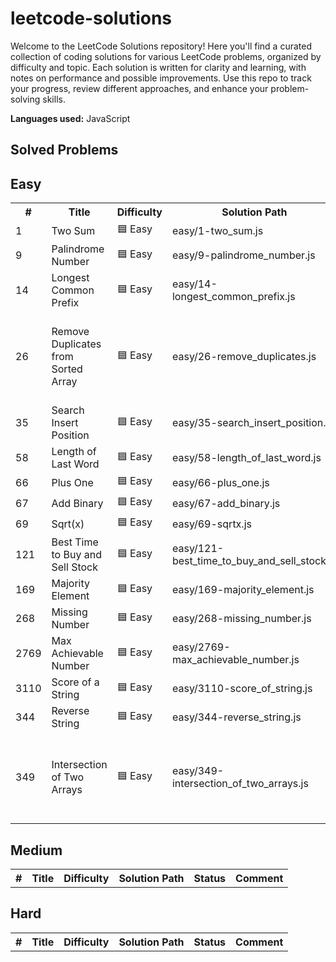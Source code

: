 # leetcode-solutions

Welcome to the LeetCode Solutions repository! Here you'll find a curated collection of coding solutions for various LeetCode problems, organized by difficulty and topic. Each solution is written for clarity and learning, with notes on performance and possible improvements. Use this repo to track your progress, review different approaches, and enhance your problem-solving skills.

**Languages used:** JavaScript

## Solved Problems

## Easy

<table>
	<tr>
		<th>#</th>
		<th>Title</th>
		<th>Difficulty</th>
		<th>Solution Path</th>
		<th>Status</th>
		<th>Comment</th>
	</tr>
		<tr><td>1</td><td>Two Sum</td><td>🟦 Easy</td><td>easy/1-two_sum.js</td><td>✅</td><td></td></tr>
		<tr><td>9</td><td>Palindrome Number</td><td>🟦 Easy</td><td>easy/9-palindrome_number.js</td><td>✅</td><td></td></tr>
		<tr><td>14</td><td>Longest Common Prefix</td><td>🟦 Easy</td><td>easy/14-longest_common_prefix.js</td><td>✅</td><td></td></tr>
		<tr><td>26</td><td>Remove Duplicates from Sorted Array</td><td>🟦 Easy</td><td>easy/26-remove_duplicates.js</td><td>✅</td><td>Uses two-pointer technique; consider edge cases and optimizations.</td></tr>
		<tr><td>35</td><td>Search Insert Position</td><td>🟦 Easy</td><td>easy/35-search_insert_position.js</td><td>✅</td><td></td></tr>
		<tr><td>58</td><td>Length of Last Word</td><td>🟦 Easy</td><td>easy/58-length_of_last_word.js</td><td>✅</td><td></td></tr>
		<tr><td>66</td><td>Plus One</td><td>🟦 Easy</td><td>easy/66-plus_one.js</td><td>✅</td><td></td></tr>
		<tr><td>67</td><td>Add Binary</td><td>🟦 Easy</td><td>easy/67-add_binary.js</td><td>✅</td><td></td></tr>
		<tr><td>69</td><td>Sqrt(x)</td><td>🟦 Easy</td><td>easy/69-sqrtx.js</td><td>✅</td><td></td></tr>
		<tr><td>121</td><td>Best Time to Buy and Sell Stock</td><td>🟦 Easy</td><td>easy/121-best_time_to_buy_and_sell_stock.js</td><td>✅</td><td></td></tr>
		<tr><td>169</td><td>Majority Element</td><td>🟦 Easy</td><td>easy/169-majority_element.js</td><td>✅</td><td></td></tr>
		<tr><td>268</td><td>Missing Number</td><td>🟦 Easy</td><td>easy/268-missing_number.js</td><td>✅</td><td></td></tr>
		<tr><td>2769</td><td>Max Achievable Number</td><td>🟦 Easy</td><td>easy/2769-max_achievable_number.js</td><td>✅</td><td></td></tr>
		<tr><td>3110</td><td>Score of a String</td><td>🟦 Easy</td><td>easy/3110-score_of_string.js</td><td>✅</td><td></td></tr>
		<tr><td>344</td><td>Reverse String</td><td>🟦 Easy</td><td>easy/344-reverse_string.js</td><td>✅</td><td></td></tr>
		<tr><td>349</td><td>Intersection of Two Arrays</td><td>🟦 Easy</td><td>easy/349-intersection_of_two_arrays.js</td><td>🟡</td><td>The solution needs to be enhanced due to its slow execution time.</td></tr>
</table>

## Medium

<table>
<tr>
		<th>#</th>
		<th>Title</th>
		<th>Difficulty</th>
		<th>Solution Path</th>
		<th>Status</th>
		<th>Comment</th>
	</tr>
</table>

## Hard

<table>
<tr>
		<th>#</th>
		<th>Title</th>
		<th>Difficulty</th>
		<th>Solution Path</th>
		<th>Status</th>
		<th>Comment</th>
	</tr>
</table>
